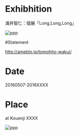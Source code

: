 # Exhibhition

涌井智仁：個展「Long,Long,Long」

<img src="http://i.imgur.com/CyMIXkk.jpg" alt="ppp" title="zzz">

#Statement

http://ameblo.jp/tomohito-wakui/

# Date

20160507-2016XXXX

# Place

at Kouenji XXXX

<img src="http://i.imgur.com/LXQTPji.jpg" alt="ppp" title="zzz">
